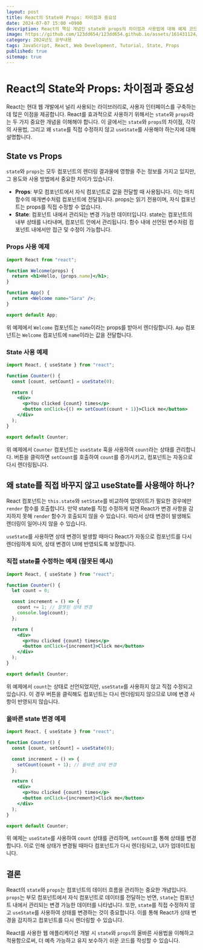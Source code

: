 ```yaml
---
layout: post
title: React의 State와 Props: 차이점과 중요성
date: 2024-07-07 15:00 +0900
description: React의 핵심 개념인 state와 props의 차이점과 사용법에 대해 예제 코드와 함께 설명합니다.
image: https://github.com/123dd654/123dd654.github.io/assets/161431124/4c7e2466-9070-408b-8b29-3c3e33e7e1b4
category: 2024년도 공부내용
tags: JavaScript, React, Web Development, Tutorial, State, Props
published: true
sitemap: true
---
```


# React의 State와 Props: 차이점과 중요성

React는 현대 웹 개발에서 널리 사용되는 라이브러리로, 사용자 인터페이스를 구축하는 데 많은 이점을 제공합니다. React를 효과적으로 사용하기 위해서는 `state`와 `props`라는 두 가지 중요한 개념을 이해해야 합니다. 이 글에서는 `state`와 `props`의 차이점, 각각의 사용법, 그리고 왜 `state`를 직접 수정하지 않고 `useState`를 사용해야 하는지에 대해 설명합니다.

## State vs Props

`state`와 `props`는 모두 컴포넌트의 렌더링 결과물에 영향을 주는 정보를 가지고 있지만, 그 용도와 사용 방법에서 중요한 차이가 있습니다.

- **Props**: 부모 컴포넌트에서 자식 컴포넌트로 값을 전달할 때 사용됩니다. 이는 마치 함수의 매개변수처럼 컴포넌트에 전달됩니다. props는 읽기 전용이며, 자식 컴포넌트는 props를 직접 수정할 수 없습니다.
- **State**: 컴포넌트 내에서 관리되는 변경 가능한 데이터입니다. state는 컴포넌트의 내부 상태를 나타내며, 컴포넌트 안에서 관리됩니다. 함수 내에 선언된 변수처럼 컴포넌트 내에서만 접근 및 수정이 가능합니다.

### Props 사용 예제

```jsx
import React from "react";

function Welcome(props) {
  return <h1>Hello, {props.name}</h1>;
}

function App() {
  return <Welcome name="Sara" />;
}

export default App;
```

위 예제에서 `Welcome` 컴포넌트는 `name`이라는 props를 받아서 렌더링합니다. `App` 컴포넌트는 `Welcome` 컴포넌트에 `name`이라는 값을 전달합니다.

### State 사용 예제

```jsx
import React, { useState } from "react";

function Counter() {
  const [count, setCount] = useState(0);

  return (
    <div>
      <p>You clicked {count} times</p>
      <button onClick={() => setCount(count + 1)}>Click me</button>
    </div>
  );
}

export default Counter;
```

위 예제에서 `Counter` 컴포넌트는 `useState` 훅을 사용하여 `count`라는 상태를 관리합니다. 버튼을 클릭하면 `setCount`를 호출하여 `count`를 증가시키고, 컴포넌트는 자동으로 다시 렌더링됩니다.

## 왜 state를 직접 바꾸지 않고 useState를 사용해야 하나?

React 컴포넌트는 `this.state`와 `setState`를 비교하여 업데이트가 필요한 경우에만 `render` 함수를 호출합니다. 만약 state를 직접 수정하게 되면 React가 변경 사항을 감지하지 못해 `render` 함수가 호출되지 않을 수 있습니다. 따라서 상태 변경이 발생해도 렌더링이 일어나지 않을 수 있습니다.

`useState`를 사용하면 상태 변경이 발생할 때마다 React가 자동으로 컴포넌트를 다시 렌더링하게 되어, 상태 변경이 UI에 반영되도록 보장합니다.

### 직접 state를 수정하는 예제 (잘못된 예시)

```jsx
import React, { useState } from "react";

function Counter() {
  let count = 0;

  const increment = () => {
    count += 1; // 잘못된 상태 변경
    console.log(count);
  };

  return (
    <div>
      <p>You clicked {count} times</p>
      <button onClick={increment}>Click me</button>
    </div>
  );
}

export default Counter;
```

위 예제에서 `count`는 상태로 선언되었지만, `useState`를 사용하지 않고 직접 수정되고 있습니다. 이 경우 버튼을 클릭해도 컴포넌트는 다시 렌더링되지 않으므로 UI에 변경 사항이 반영되지 않습니다.

### 올바른 state 변경 예제

```jsx
import React, { useState } from "react";

function Counter() {
  const [count, setCount] = useState(0);

  const increment = () => {
    setCount(count + 1); // 올바른 상태 변경
  };

  return (
    <div>
      <p>You clicked {count} times</p>
      <button onClick={increment}>Click me</button>
    </div>
  );
}

export default Counter;
```

위 예제는 `useState`를 사용하여 `count` 상태를 관리하며, `setCount`를 통해 상태를 변경합니다. 이로 인해 상태가 변경될 때마다 컴포넌트가 다시 렌더링되고, UI가 업데이트됩니다.

## 결론

React의 `state`와 `props`는 컴포넌트의 데이터 흐름을 관리하는 중요한 개념입니다. `props`는 부모 컴포넌트에서 자식 컴포넌트로 데이터를 전달하는 반면, `state`는 컴포넌트 내에서 관리되는 변경 가능한 데이터를 나타냅니다. 또한, `state`를 직접 수정하지 않고 `useState`를 사용하여 상태를 변경하는 것이 중요합니다. 이를 통해 React가 상태 변경을 감지하고 컴포넌트를 다시 렌더링할 수 있습니다.

React를 사용한 웹 애플리케이션 개발 시 `state`와 `props`의 올바른 사용법을 이해하고 적용함으로써, 더 예측 가능하고 유지 보수하기 쉬운 코드를 작성할 수 있습니다.

